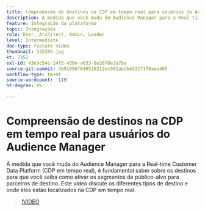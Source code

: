 ```yaml
---
title: Compreensão de destinos na CDP em tempo real para usuários do Audience Manager
description: À medida que você muda do Audience Manager para a Real-time Customer Data Platform (CDP em tempo real), é fundamental saber sobre os destinos para que você saiba como ativar os segmentos de público-alvo para parceiros de destino. Este vídeo discute os diferentes tipos de destino e onde eles estão localizados na CDP em tempo real.
feature: Integração da plataforma
topic: Integrações
role: User, Architect, Admin, Leader
level: Intermediate
doc-type: feature video
thumbnail: 332203.jpg
kt: 7352
exl-id: 43e9c54c-24f5-430e-a633-6e2878e2a7ba
source-git-commit: 4b91696f840518312ec041abdbe5217178aee405
workflow-type: tm+mt
source-wordcount: '119'
ht-degree: 0%

---
```


# Compreensão de destinos na CDP em tempo real para usuários do Audience Manager

À medida que você muda do Audience Manager para a Real-time Customer Data Platform (CDP em tempo real), é fundamental saber sobre os destinos para que você saiba como ativar os segmentos de público-alvo para parceiros de destino. Este vídeo discute os diferentes tipos de destino e onde eles estão localizados na CDP em tempo real.

>[!VIDEO](https://video.tv.adobe.com/v/332203/?quality=12&learn=on)
